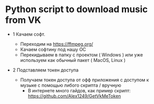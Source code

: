 # Python script to download music from VK
* 1 Качаем софт.
  + Переходим на https://ffmpeg.org/
  + Качаем софтину под нашу ОС
  + Перекидываем в папку с проектом ( Windows ) или уже используем как обычный пакет ( MacOS, Linux )
  
* 2 Подставляем токен доступа
  + Получаем токен доступа от офф приложения с доступом к музыке с помощью либого скрипта / вручную 
    + В интернете много гайдов, как пример скрипт: https://github.com/Alex1249/GetVkMeToken
